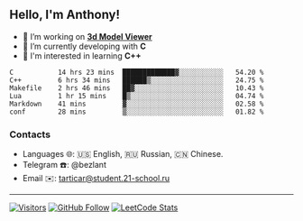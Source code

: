 ## Hello, I'm Anthony!
 
- 🔭 I’m working on **[3d Model Viewer](https://github.com/bezlant/s21_3d_model_viewer)**
- 🌱 I’m currently developing with **C**
- 🧐 I'm interested in learning **C++**

<!--START_SECTION:waka-->

```text
C           14 hrs 23 mins  █████████████▓░░░░░░░░░░░   54.20 %
C++         6 hrs 34 mins   ██████▒░░░░░░░░░░░░░░░░░░   24.75 %
Makefile    2 hrs 46 mins   ██▓░░░░░░░░░░░░░░░░░░░░░░   10.43 %
Lua         1 hr 15 mins    █▒░░░░░░░░░░░░░░░░░░░░░░░   04.74 %
Markdown    41 mins         ▓░░░░░░░░░░░░░░░░░░░░░░░░   02.58 %
conf        28 mins         ▒░░░░░░░░░░░░░░░░░░░░░░░░   01.82 %
```

<!--END_SECTION:waka-->
### Contacts
- Languages 🌐: 🇺🇸 English, 🇷🇺 Russian, 🇨🇳 Chinese.
- Telegram ☎️: @bezlant
- Email ✉️: tarticar@student.21-school.ru
---
[![Visitors](https://shields-io-visitor-counter.herokuapp.com/badge?page=bezlant.bezlant&label=visitors&logo=Codeforces&style=for-the-badge&labelColor=black&color=forestgreen)](https://www.youtube.com/watch?v=dQw4w9WgXcQ)
[![GitHub Follow](https://img.shields.io/github/followers/bezlant?label=follow&logo=github&style=for-the-badge&labelColor=black)](https://github.com/bezlant)
[![LeetCode Stats](https://img.shields.io/badge/dynamic/json?style=for-the-badge&labelColor=black&color=darkorange&label=Solved&query=solvedOverTotal&url=https%3A%2F%2Fleetcode-badge.vercel.app%2Fapi%2Fusers%2Fbezlant&logo=leetcode&logoColor=yellow)](https://leetcode.com/bezlant/)
